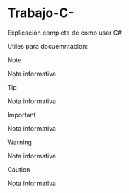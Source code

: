 # Trabajo-C-
Explicación completa de como usar C#

Utiles para docuemntacion:

>[!NOTE]
> Nota informativa

>[!TIP]
> Nota informativa

>[!IMPORTANT]
> Nota informativa

>[!WARNING]
> Nota informativa

>[!CAUTION]
> Nota informativa
